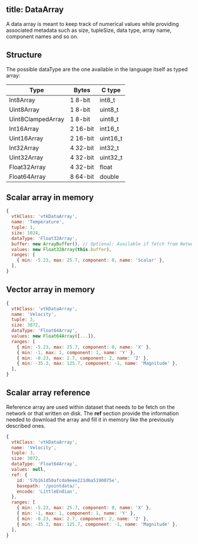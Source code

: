 title: DataArray
---

A data array is meant to keep track of numerical values while providing associated metadata such as size, tupleSize, data type, array name, component names and so on.

## Structure

The possible dataType are the one available in the language itself as typed array:

| Type              | Bytes    | C type   |
| ----------------- | -------- | -------- |
| Int8Array         | 1 8-bit  | int8_t   |
| Uint8Array        | 1 8-bit  | uint8_t  |  
| Uint8ClampedArray | 1 8-bit  | uint8_t  |  
| Int16Array        | 2 16-bit | int16_t  |  
| Uint16Array       | 2 16-bit | uint16_t |  
| Int32Array        | 4 32-bit | int32_t  |  
| Uint32Array       | 4 32-bit | uint32_t |  
| Float32Array      | 4 32-bit | float    |
| Float64Array      | 8 64-bit | double   |


## Scalar array in memory

```js
{
  vtkClass: 'vtkDataArray',
  name: 'Temperature',
  tuple: 1,
  size: 1024,
  dataType: 'Float32Array',
  buffer: new ArrayBuffer(), // Optional: Available if fetch from Network
  values: new Float32Array(this.buffer),
  ranges: [
    { min: -5.23, max: 25.7, component: 0, name: 'Scalar' },
  ],
}
``` 

## Vector array in memory

```js
{
  vtkClass: 'vtkDataArray',
  name: 'Velocity',
  tuple: 3,
  size: 3072,
  dataType: 'Float64Array',
  values: new Float64Array([...]),
  ranges: [
    { min: -5.23, max: 25.7, component: 0, name: 'X' },
    { min: -1, max: 1, component: 1, name: 'Y' },
    { min: -0.23, max: 2.7, component: 2, name: 'Z' },
    { min: -35.3, max: 125.7, component: -1, name: 'Magnitude' },
  ],
}
``` 

## Scalar array reference

Reference array are used within dataset that needs to be fetch on the network
or that written on disk.
The __ref__ section provide the information needed to download the array and fill
it in memory like the previously described ones.

```js
{
  vtkClass: 'vtkDataArray',
  name: 'Velocity',
  tuple: 3,
  size: 3072,
  dataType: 'Float64Array',
  values: null,
  ref: {
    id: '57b161d50afcda9eee221d6a5190075e',
    basepath: '/pointdata/',
    encode: 'LittleEndian',
  },
  ranges: [
    { min: -5.23, max: 25.7, component: 0, name: 'X' },
    { min: -1, max: 1, component: 1, name: 'Y' },
    { min: -0.23, max: 2.7, component: 2, name: 'Z' },
    { min: -35.3, max: 125.7, component: -1, name: 'Magnitude' },
  ],
}
``` 
